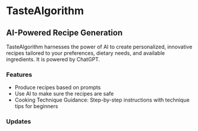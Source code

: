 # TasteAlgorithm
## AI-Powered Recipe Generation


TasteAlgorithm harnesses the power of AI to create personalized, innovative recipes tailored to your preferences, dietary needs, and available ingredients. It is powered by ChatGPT.

### Features
- Produce recipes based on prompts
- Use AI to make sure the recipes are safe
- Cooking Technique Guidance: Step-by-step instructions with technique tips for beginners

### Updates
